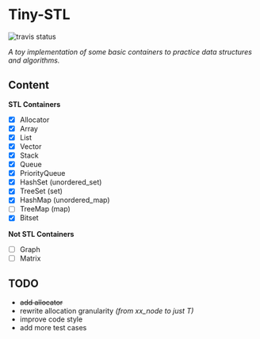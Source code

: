 # Tiny-STL
![travis status](https://travis-ci.com/kophy/TinySTL.svg?token=3xXtB78BvsWT9jzMGmpG&branch=master)

*A toy implementation of some basic containers to practice data structures and algorithms.*  

## Content

**STL Containers**
- [x] Allocator
- [x] Array
- [x] List
- [x] Vector
- [x] Stack
- [x] Queue
- [x] PriorityQueue
- [x] HashSet (unordered_set)
- [x] TreeSet (set)
- [x] HashMap (unordered_map)
- [ ] TreeMap (map)
- [x] Bitset

**Not STL Containers**
- [ ] Graph
- [ ] Matrix

## TODO
- ~~add allocator~~
- rewrite allocation granularity *(from xx_node<T> to just T)*
- improve code style
- add more test cases
